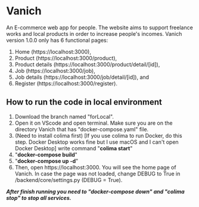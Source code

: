 <h1>Vanich</h1>
An E-commerce web app for people. The website aims to support freelance works and local products in order to increase people's incomes.
Vanich version 1.0.0 only has 6 functional pages: 

1. Home (https://localhost:3000),
2. Product (https://localhost:3000/product),
3. Product details (https://localhost:3000/product/detail/[id]),
4. Job (https://localhost:3000/job),
5. Job details (https://localhost:3000/job/detail/[id]), and
6. Register (https://localhost:3000/register).


<h2>How to run the code in local environment</h2>


1. Download the branch named "forLocal".
2. Open it on VScode and open terminal. Make sure you are on the directory Vanich that has "docker-compose.yaml" file.
3. (Need to install colima first) [If you use colima to run Docker, do this step. Docker Desktop works fine but I use macOS and I can't open Docker Desktop] write command "<b>colima start</b>"
4. "<b>docker-compose build</b>"
5. "<b>docker-compose up -d</b>"
6. Then, open <a>https://localhost:3000</a>. You will see the home page of Vanich. In case the page was not loaded, change DEBUG to True in /backend/core/settings.py (DEBUG = True).


***After finish running you need to "<b>docker-compose down</b>" and "<b>colima stop</b>" to stop all services.***
